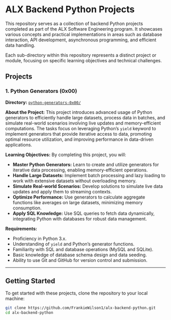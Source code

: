 # ALX Backend Python Projects

This repository serves as a collection of backend Python projects completed as part of the ALX Software Engineering program. It showcases various concepts and practical implementations in areas such as database interaction, API development, asynchronous programming, and efficient data handling.

Each sub-directory within this repository represents a distinct project or module, focusing on specific learning objectives and technical challenges.

## Projects

### 1. Python Generators (0x00)

**Directory:** [`python-generators-0x00/`](./python-generators-0x00/README.md)

**About the Project:**
This project introduces advanced usage of Python generators to efficiently handle large datasets, process data in batches, and simulate real-world scenarios involving live updates and memory-efficient computations. The tasks focus on leveraging Python’s `yield` keyword to implement generators that provide iterative access to data, promoting optimal resource utilization, and improving performance in data-driven applications.

**Learning Objectives:**
By completing this project, you will:
-   **Master Python Generators:** Learn to create and utilize generators for iterative data processing, enabling memory-efficient operations.
-   **Handle Large Datasets:** Implement batch processing and lazy loading to work with extensive datasets without overloading memory.
-   **Simulate Real-world Scenarios:** Develop solutions to simulate live data updates and apply them to streaming contexts.
-   **Optimize Performance:** Use generators to calculate aggregate functions like averages on large datasets, minimizing memory consumption.
-   **Apply SQL Knowledge:** Use SQL queries to fetch data dynamically, integrating Python with databases for robust data management.

**Requirements:**
-   Proficiency in Python 3.x.
-   Understanding of `yield` and Python’s generator functions.
-   Familiarity with SQL and database operations (MySQL and SQLite).
-   Basic knowledge of database schema design and data seeding.
-   Ability to use Git and GitHub for version control and submission.

---

## Getting Started

To get started with these projects, clone the repository to your local machine:

```bash
git clone https://github.com/FrankieWilson1/alx-backend-python.git
cd alx-backend-python
